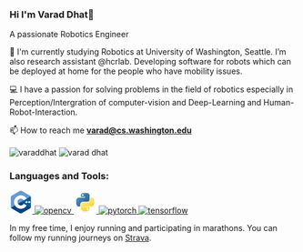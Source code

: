 ### Hi I'm Varad Dhat👋
A passionate Robotics Engineer

🤖 I'm currently studying Robotics at University of Washington, Seattle. I’m also research assistant @hcrlab. Developing software for robots which can be deployed at home for the people who have mobility issues. 

💻 I have a passion for solving problems in the field of robotics especially in Perception/Intergration of computer-vision and Deep-Learning and Human-Robot-Interaction.

📫 How to reach me **varad@cs.washington.edu**



<p align="left">
    <a href="https://www.linkedin.com/in/varaddhat/" target="blank" style="text-decoration: none;">
        <img align="center" src="https://www.vectorlogo.zone/logos/linkedin/linkedin-icon.svg" alt="varaddhat" height="30" width="30" />
    </a>
    <a href="https://www.youtube.com/@varaddhat8367/videos" target="blank" style="text-decoration: none;">
        <img align="center" src="https://raw.githubusercontent.com/rahuldkjain/github-profile-readme-generator/master/src/images/icons/Social/youtube.svg" alt="varad dhat" height="30" width="40" />
    </a>
</p>



<h3 align="left">Languages and Tools:</h3>
<p align="left"> <a href="https://www.w3schools.com/cpp/" target="_blank" rel="noreferrer"> <img src="https://raw.githubusercontent.com/devicons/devicon/master/icons/cplusplus/cplusplus-original.svg" alt="cplusplus" width="40" height="40"/> </a> <a href="https://opencv.org/" target="_blank" rel="noreferrer"> <img src="https://www.vectorlogo.zone/logos/opencv/opencv-icon.svg" alt="opencv" width="40" height="40"/> </a> <a href="https://www.python.org" target="_blank" rel="noreferrer"> <img src="https://raw.githubusercontent.com/devicons/devicon/master/icons/python/python-original.svg" alt="python" width="40" height="40"/> </a> <a href="https://pytorch.org/" target="_blank" rel="noreferrer"> <img src="https://www.vectorlogo.zone/logos/pytorch/pytorch-icon.svg" alt="pytorch" width="40" height="40"/> </a> <a href="https://www.tensorflow.org" target="_blank" rel="noreferrer"> <img src="https://www.vectorlogo.zone/logos/tensorflow/tensorflow-icon.svg" alt="tensorflow" width="40" height="40"/> </a> </p>




In my free time, I enjoy running and participating in marathons. You can follow my running journeys on <a href="https://www.strava.com/athletes/35877279" target="blank">Strava</a>.




<!--
**Varad2607/Varad2607** is a ✨ _special_ ✨ repository because its `README.md` (this file) appears on your GitHub profile.

Here are some ideas to get you started:

- 🔭 I’m currently working on ...
- 🌱 I’m currently learning ...
- 👯 I’m looking to collaborate on ...
- 🤔 I’m looking for help with ...
- 💬 Ask me about ...
- 📫 How to reach me: ...
- 😄 Pronouns: ...
- ⚡ Fun fact: ...
-->
